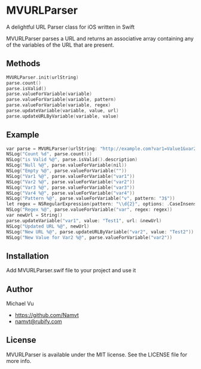 MVURLParser
===========

A delightful URL Parser class for iOS written in Swift

MVURLParser parses a URL and returns an associative array containing any of the variables of the URL that are present.

## Methods

```objective-c
MVURLParser.init(urlString)
parse.count()
parse.isValid()
parse.valueForVariable(variable)
parse.valueForVariable(variable, pattern)
parse.valueForVariable(variable, regex)
parse.updateVariable(variable, value, url)
parse.updateURLByVariable(variable, value)
```

## Example

```objective-c
var parse = MVURLParser(urlString: "http://example.com?var1=Value1&var2=Value2&var3=Value2&var4=Value2&var10=Value10")
NSLog("Count %d", parse.count())
NSLog("is Valid %@", parse.isValid().description)
NSLog("Null %@", parse.valueForVariable(nil))
NSLog("Empty %@", parse.valueForVariable(""))
NSLog("Var1 %@", parse.valueForVariable("var1"))
NSLog("Var2 %@", parse.valueForVariable("var2"))
NSLog("Var3 %@", parse.valueForVariable("var3"))
NSLog("Var4 %@", parse.valueForVariable("var4"))
NSLog("Pattern %@", parse.valueForVariable("v", pattern: "3$"))
let regex = NSRegularExpression(pattern: "\\d{2}", options: .CaseInsensitive, error: nil)
NSLog("Regex %@", parse.valueForVariable("var", regex: regex))
var newUrl = String()
parse.updateVariable("var1", value: "Test1", url: &newUrl)
NSLog("Updated URL %@", newUrl)
NSLog("New URL %@", parse.updateURLByVariable("var2", value: "Test2"))
NSLog("New Value for Var2 %@", parse.valueForVariable("var2"))
```

## Installation

Add MVURLParser.swif file to your project and use it

## Author

Michael Vu

- https://github.com/Namvt
- namvt@rubify.com

## License

MVURLParser is available under the MIT license. See the LICENSE file for more info.